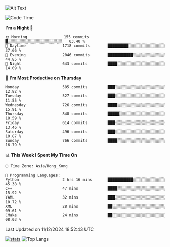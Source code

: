 ![Alt Text](https://media.tenor.com/3Gehha8RO-sAAAAC/goose-dance.gif)

<!--START_SECTION:waka-->
![Code Time](http://img.shields.io/badge/Code%20Time-361%20hrs%204%20mins-blue)

**I'm a Night 🦉** 

```text
🌞 Morning                155 commits         █░░░░░░░░░░░░░░░░░░░░░░░░   03.40 % 
🌆 Daytime                1718 commits        █████████░░░░░░░░░░░░░░░░   37.66 % 
🌃 Evening                2046 commits        ███████████░░░░░░░░░░░░░░   44.85 % 
🌙 Night                  643 commits         ████░░░░░░░░░░░░░░░░░░░░░   14.09 % 
```
📅 **I'm Most Productive on Thursday** 

```text
Monday                   585 commits         ███░░░░░░░░░░░░░░░░░░░░░░   12.82 % 
Tuesday                  527 commits         ███░░░░░░░░░░░░░░░░░░░░░░   11.55 % 
Wednesday                726 commits         ████░░░░░░░░░░░░░░░░░░░░░   15.91 % 
Thursday                 848 commits         █████░░░░░░░░░░░░░░░░░░░░   18.59 % 
Friday                   614 commits         ███░░░░░░░░░░░░░░░░░░░░░░   13.46 % 
Saturday                 496 commits         ███░░░░░░░░░░░░░░░░░░░░░░   10.87 % 
Sunday                   766 commits         ████░░░░░░░░░░░░░░░░░░░░░   16.79 % 
```


📊 **This Week I Spent My Time On** 

```text
🕑︎ Time Zone: Asia/Hong_Kong

💬 Programming Languages: 
Python                   2 hrs 16 mins       ███████████░░░░░░░░░░░░░░   45.38 % 
C++                      47 mins             ████░░░░░░░░░░░░░░░░░░░░░   15.92 % 
YAML                     32 mins             ███░░░░░░░░░░░░░░░░░░░░░░   10.72 % 
XML                      28 mins             ██░░░░░░░░░░░░░░░░░░░░░░░   09.61 % 
CMake                    24 mins             ██░░░░░░░░░░░░░░░░░░░░░░░   08.03 % 
```


 Last Updated on 11/12/2024 18:52:43 UTC
<!--END_SECTION:waka-->
[![stats](https://github-readme-stats-rose-phi.vercel.app/api?username=jxncted&count_private=true)](https://github.com/jxncted/github-readme-stats)
![Top Langs](https://github-readme-stats-rose-phi.vercel.app/api/top-langs/?username=jxncted\&layout=compact&hide=c,assembly,jupyter%20notebook)
